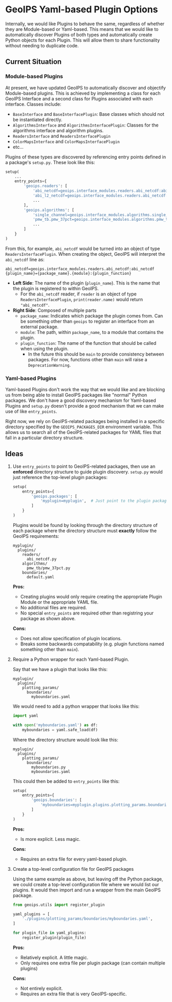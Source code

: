 # GeoIPS Yaml-based Plugin Options
Internally, we would like Plugins to behave the same, regardless of whether they are Module-based or Yaml-based. This
means that we would like to automatically discover Plugins of both types and automatically create Python objects for
each Plugin. This will allow them to share functionality without needing to duplicate code.

## Current Situation

### Module-based Plugins
At present, we have updated GeoIPS to automatically discover and objectify Module-based plugins. This is achieved by
implementing a class for each GeoIPS Interface and a second class for Plugins associated with each interface. Classes
include:
- `BaseInterface` and `BaseInterfacePlugin`: Base classes which should not be instantiated directly.
- `AlgorithmsInterface` and `AlgorithmsInterfacePlugin`: Classes for the algorithms interface and algorithm plugins.
- `ReadersInterface` and `ReadersInterfacePlugin`
- `ColorMapsInterface` and `ColorMapsInterfacePlugin`
- etc...

Plugins of these types are discovered by referencing entry points defined in a package's `setup.py`. These look like
this:
```python
setup(
    ...
    entry_points={
        'geoips.readers': [
            'abi_netcdf=geoips.interface_modules.readers.abi_netcdf:abi_netcdf',
            'abi_l2_netcdf=geoips.interface_modules.readers.abi_netcdf:abi_l2_netcdf',
            ...
        ],
        'geoips.algorithms': [
            'single_channel=geoips.interface_modules.algorithms.single_channel:single_channel',
            'pmw_tb.pmw_37pct=geoips.interface_modules.algorithms.pmw_tb.pmw_37pct:pmw_37pct',
            ...
        ]
    }
)
```

From this, for example, `abi_netcdf` would be turned into an object of type `ReadersInterfacePlugin`. When creating the
object, GeoIPS will interpret the `abi_netcdf` line as:
```
abi_netcdf=geoips.interface_modules.readers.abi_netcdf:abi_netcdf
{plugin_name}={package_name}.{module}:{plugin_function}
```
- **Left Side**: The name of the plugin (`plugin_name`). This is the name that the plugin is registered to within GeoIPS.
  - For the `abi_netcdf` reader, if `reader` is an object of type `ReadersInterfacePlugin`, `print(reader.name)` would
    return `"abi_netcdf"`.
- **Right Side**: Composed of multiple parts
  - `package_name`: Indicates which package the plugin comes from. Can be something other than `geoips` to register an
    interface from an external package.
  - `module`: The path, within `package_name`, to a module that contains the plugin.
  - `plugin_function`: The name of the function that should be called when using the plugin.
    - In the future this should be `main` to provide consistency between packages. For now, functions other than `main`
      will raise a `DeprecationWarning`.

### Yaml-based Plugins
Yaml-based Plugins don't work the way that we would like and are blocking us from being able to install
GeoIPS packages like "normal" Python packages. We don't have a good discovery mechanism for Yaml-based Plugins and
`setup.py` doesn't provide a good mechanism that we can make use of like `entry_points`.

Right now, we rely on GeoIPS-related packages being installed in a specific directory specified by the
`GEOIPS_PACKAGES_DIR` environment variable. This allows us to search all of the GeoIPS-related packages for YAML files
that fall in a particular directory structure.

## Ideas
1. Use `entry_points` to point to GeoIPS-related packages, then use an **enforced** directory structure to guide plugin
   discovery. `setup.py` would just reference the top-level plugin packages:
   ```python
   setup(
       entry_points={
           'geoips.packages': [
               'myplugin=myplugin',  # Just point to the plugin package
           ]
       }
   )
   ```
   Plugins would be found by looking through the directory structure of each package where the directory structure must
   **exactly** follow the GeoIPS requirements:
   ```
   myplugin/
     plugins/
       readers/
         abi_netcdf.py
       algorithms/
         pmw_tb/pmw_37pct.py
       boundaries/
         default.yaml
    ```

    **Pros:**
    - Creating plugins would only require creating the appropriate Plugin Module or the appropriate YAML file.
    - No additional files are required.
    - No special `entry_points` are required other than registring your package as shown above.

    **Cons:**
    - Does not allow specification of plugin locations.
    - Breaks some backwards compatability (e.g. plugin functions named something other than `main`).

2. Require a Python wrapper for each Yaml-based Plugin.

   Say that we have a plugin that looks like this:
   ```
   myplugin/
     plugins/
       plotting_params/
         boundaries/
           myboundaries.yaml
   ```
   We would need to add a python wrapper that looks like this:
   ```python
   import yaml

   with open('myboundaries.yaml') as df:
       myboundaries = yaml.safe_load(df)
   ```
   Where the directory structure would look like this:
   ```
   myplugin/
     plugins/
       plotting_params/
         boundaries/
           myboundaries.py
           myboundaries.yaml
   ```
   This could then be added to `entry_points` like this:
   ```python
   setup(
       entry_points={
           'geoips.boundaries': [
               'myboundaries=myplugin.plugins.plotting_params.boundaries.myboundaries:myboundaries',
           ]
       }
   )
   ```

   **Pros:**
   - Is more explicit. Less magic.

   **Cons:**
   - Requires an extra file for every yaml-based plugin.

3. Create a top-level configuration file for GeoIPS packages

   Using the same example as above, but leaving off the Python package, we could create a top-level configuration file
   where we would list our plugins. It would then import and run a wrapper from the main GeoIPS package.

   ```python
   from geoips.utils import register_plugin

   yaml_plugins = [
       './plugins/plotting_params/boundaries/myboundaries.yaml',
   ]

   for plugin_file in yaml_plugins:
       register_plugin(plugin_file)
   ```


   **Pros:**
   - Relatively explicit. A little magic.
   - Only requires one extra file per plugin package (can contain multiple plugins)

   **Cons:**
   - Not entirely explicit.
   - Requires an extra file that is very GeoIPS-specific.